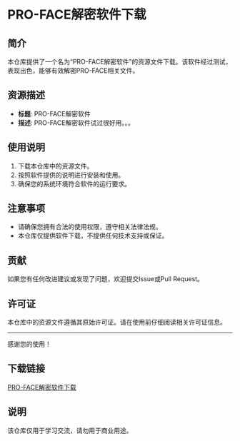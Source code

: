 # PRO-FACE解密软件下载

## 简介

本仓库提供了一个名为“PRO-FACE解密软件”的资源文件下载。该软件经过测试，表现出色，能够有效解密PRO-FACE相关文件。

## 资源描述

- **标题**: PRO-FACE解密软件
- **描述**: PRO-FACE解密软件试过很好用。。。

## 使用说明

1. 下载本仓库中的资源文件。
2. 按照软件提供的说明进行安装和使用。
3. 确保您的系统环境符合软件的运行要求。

## 注意事项

- 请确保您拥有合法的使用权限，遵守相关法律法规。
- 本仓库仅提供软件下载，不提供任何技术支持或保证。

## 贡献

如果您有任何改进建议或发现了问题，欢迎提交Issue或Pull Request。

## 许可证

本仓库中的资源文件遵循其原始许可证。请在使用前仔细阅读相关许可证信息。

---

感谢您的使用！

## 下载链接
[PRO-FACE解密软件下载](https://pan.quark.cn/s/4657e0d5cb13)

## 说明

该仓库仅用于学习交流，请勿用于商业用途。
